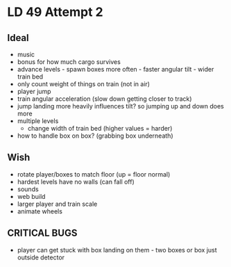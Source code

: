 # LD 49 Attempt 2

## Ideal

- music
- bonus for how much cargo survives
- advance levels
        - spawn boxes more often 
        - faster angular tilt
        - wider train bed
- only count weight of things on train (not in air)
- player jump
- train angular acceleration (slow down getting closer to track)
- jump landing more heavily influences tilt? so jumping up and down does more
- multiple levels
    - change width of train bed (higher values = harder)
- how to handle box on box? (grabbing box underneath)

## Wish

- rotate player/boxes to match floor (up = floor normal)
- hardest levels have no walls (can fall off)
- sounds
- web build
- larger player and train scale
- animate wheels

## CRITICAL BUGS

- player can get stuck with box landing on them
        - two boxes or box just outside detector
